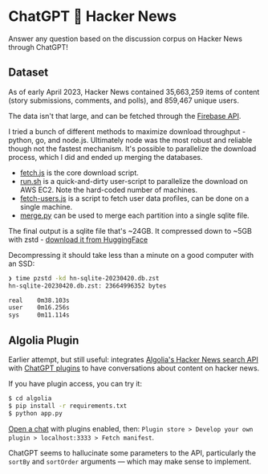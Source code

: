 # ChatGPT 🤝 Hacker News

Answer any question based on the discussion corpus on Hacker News through ChatGPT!

## Dataset

As of early April 2023, Hacker News contained 35,663,259 items of content (story submissions, comments, and polls), and 859,467 unique users.

The data isn't that large, and can be fetched through the [Firebase API](https://github.com/HackerNews/API).

I tried a bunch of different methods to maximize download throughput - python, go, and node.js. Ultimately node was the most robust and reliable though not the fastest mechanism. It's possible to parallelize the download process, which I did and ended up merging the databases.

* [fetch.js](hn-to-sqlite/node/fetch.js) is the core download script.
* [run.sh](hn-to-sqlite/node/run.sh) is a quick-and-dirty user-script to parallelize the download on AWS EC2. Note the hard-coded number of machines.
* [fetch-users.js](hn-to-sqlite/node/fetch-users.js) is a script to fetch user data profiles, can be done on a single machine.
* [merge.py](hn-to-sqlite/python/merge.py) can be used to merge each partition into a single sqlite file.

The final output is a sqlite file that's ~24GB. It compressed down to ~5GB with zstd - [download it from HuggingFace](https://huggingface.co/datasets/anantn/hacker-news/tree/main)

Decompressing it should take less than a minute on a good computer with an SSD:

```bash
❯ time pzstd -kd hn-sqlite-20230420.db.zst
hn-sqlite-20230420.db.zst: 23664996352 bytes

real    0m38.103s
user    0m16.256s
sys     0m11.114s
```

## Algolia Plugin

Earlier attempt, but still useful: integrates [Algolia's Hacker News search API](https://hn.algolia.com/api) with [ChatGPT plugins](https://openai.com/blog/chatgpt-plugins) to have conversations about content on hacker news.

If you have plugin access, you can try it:

```bash
$ cd algolia
$ pip install -r requirements.txt
$ python app.py
```

[Open a chat](https://chat.openai.com/) with plugins enabled, then: `Plugin store > Develop your own plugin > localhost:3333 > Fetch manifest`.

ChatGPT seems to hallucinate some parameters to the API, particularly the `sortBy` and `sortOrder` arguments &mdash; which may make sense to implement.